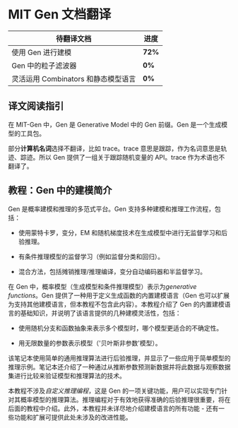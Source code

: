 # MIT Gen 文档翻译

| 待翻译文档                          | 进度    |
| ----------------------------------- | ------- |
| 使用 Gen 进行建模                   | **72%** |
| Gen 中的粒子滤波器                  | **0%**  |
| 灵活运用 Combinators 和静态模型语言 | **0%**  |

## 译文阅读指引

在 MIT-Gen 中，Gen 是 Generative Model 中的 Gen 前缀。Gen 是一个生成模型的工具包。

部分**计算机名词**选择不翻译，比如 trace。trace 意思是跟踪，作为名词意思是轨迹、踪迹。所以 Gen 提供了一组关于跟踪随机变量的 API。trace 作为术语也不翻译了。

## 教程：Gen 中的建模简介

Gen 是概率建模和推理的多范式平台。Gen 支持多种建模和推理工作流程，包括：

- 使用蒙特卡罗，变分，EM 和随机梯度技术在生成模型中进行无监督学习和后验推理。

- 有条件推理模型的监督学习（例如监督分类和回归）。

- 混合方法，包括摊销推理/推理编译，变分自动编码器和半监督学习。

在 Gen 中，概率模型（生成模型和条件推理模型）表示为*generative functions*。Gen 提供了一种用于定义生成函数的内置建模语言（Gen 也可以扩展为支持其他建模语言，但本教程不包含此内容）。本教程介绍了 Gen 的内置建模语言的基础知识，并说明了该语言提供的几种建模灵活性，包括：

- 使用随机分支和函数抽象来表示多个模型时，哪个模型更适合的不确定性。

- 用无限数量的参数表示模型（'贝叶斯非参数'模型）。

该笔记本使用简单的通用推理算法进行后验推理，并显示了一些应用于简单模型的推理示例。笔记本还介绍了一种通过从推断参数预测新数据并将此数据与观察数据集进行比较来验证模型和推理算法的技术。

本教程不涉及*自定义推理编程*，这是 Gen 的一项关键功能，用户可以实现专门针对其概率模型的推理算法。推理编程对于有效地获得准确的后验推理很重要，将在后面的教程中介绍。此外，本教程并未详尽地介绍建模语言的所有功能 - 还有一些功能和扩展可提供此处未涉及的改进性能。
